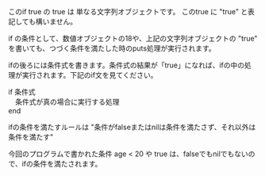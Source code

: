 このif true の true は 単なる文字列オブジェクトです。
このtrue に "true" と表記しても構いません。  

if の条件として、数値オブジェクトの18や、上記の文字列オブジェクトの "true" を書いても、つづく条件を満たした時のputs処理が実行されます。  


ifの後ろには条件式を書きます。条件式の結果が「true」になれば、ifの中の処理が実行されます。下記のif文を見てください。

if 条件式  
　条件式が真の場合に実行する処理  
end  
  
ifの条件を満たすルールは "条件がfalseまたはnilは条件を満たさず、それ以外は条件を満たす"  
  
今回のプログラムで書かれた条件 age < 20 や true は、falseでもnilでもないので、ifの条件を満たされます。  
　　
